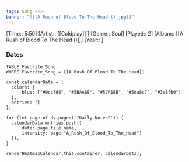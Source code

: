 ```yaml
---
tags: Song ⭐⭐⭐ 
banner: "![[A Rush of Blood To The Head ().jpg]]"
---
```

[Time:: 5:50]
[Artist:: [[Coldplay]] ]
[Genre:: Soul]
[Played:: 2]
[Album:: [[A Rush of Blood To The Head ()]]]
[Year:: ]
### Dates
````dataview
TABLE Favorite_Song
WHERE Favorite_Song = [[A Rush Of Blood To The Head]]
````
  ```dataviewjs
const calendarData = { 
	colors: { 
		blue: ["#9ccfd8", "#5BAAB8", "#57A1BB", "#5da8c7", "#3e8fb0"] 
	}, 
	entries: [] 
}; 

for (let page of dv.pages('"Daily Notes"')) { 
	calendarData.entries.push({ 
		date: page.file.name, 
		intensity: page["A_Rush_Of_Blood_To_The_Head"]
	}); 
} 

renderHeatmapCalendar(this.container, calendarData);
```
